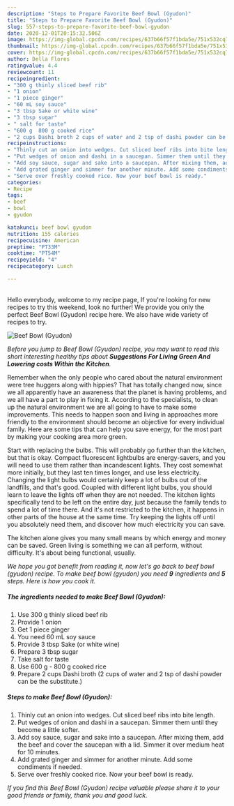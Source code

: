 ```yaml
---
description: "Steps to Prepare Favorite Beef Bowl (Gyudon)"
title: "Steps to Prepare Favorite Beef Bowl (Gyudon)"
slug: 557-steps-to-prepare-favorite-beef-bowl-gyudon
date: 2020-12-01T20:15:32.506Z
image: https://img-global.cpcdn.com/recipes/637b66f57f1bda5e/751x532cq70/beef-bowl-gyudon-recipe-main-photo.jpg
thumbnail: https://img-global.cpcdn.com/recipes/637b66f57f1bda5e/751x532cq70/beef-bowl-gyudon-recipe-main-photo.jpg
cover: https://img-global.cpcdn.com/recipes/637b66f57f1bda5e/751x532cq70/beef-bowl-gyudon-recipe-main-photo.jpg
author: Della Flores
ratingvalue: 4.4
reviewcount: 11
recipeingredient:
- "300 g thinly sliced beef rib"
- "1 onion"
- "1 piece ginger"
- "60 mL soy sauce"
- "3 tbsp Sake or white wine"
- "3 tbsp sugar"
- " salt for taste"
- "600 g  800 g cooked rice"
- "2 cups Dashi broth 2 cups of water and 2 tsp of dashi powder can be the substitute"
recipeinstructions:
- "Thinly cut an onion into wedges. Cut sliced beef ribs into bite length."
- "Put wedges of onion and dashi in a saucepan. Simmer them until they become a little softer."
- "Add soy sauce, sugar and sake into a saucepan. After mixing them, add the beef and cover the saucepan with a lid. Simmer it over medium heat for 10 minutes."
- "Add grated ginger and simmer for another minute. Add some condiments if needed."
- "Serve over freshly cooked rice. Now your beef bowl is ready."
categories:
- Recipe
tags:
- beef
- bowl
- gyudon

katakunci: beef bowl gyudon 
nutrition: 155 calories
recipecuisine: American
preptime: "PT33M"
cooktime: "PT54M"
recipeyield: "4"
recipecategory: Lunch

---
```

<br>
Hello everybody, welcome to my recipe page, If you're looking for new recipes to try this weekend, look no further! We provide you only the perfect Beef Bowl (Gyudon) recipe here. We also have wide variety of recipes to try.
<br>


![Beef Bowl (Gyudon)](https://img-global.cpcdn.com/recipes/637b66f57f1bda5e/751x532cq70/beef-bowl-gyudon-recipe-main-photo.jpg)

<i>Before you jump to Beef Bowl (Gyudon) recipe, you may want to read this short interesting healthy tips about 
<strong>Suggestions For Living Green And Lowering costs Within the Kitchen</strong>.</i>
</br>

Remember when the only people who cared about the natural environment were tree huggers along with hippies? That has totally changed now, since we all apparently have an awareness that the planet is having problems, and we all have a part to play in fixing it. According to the specialists, to clean up the natural environment we are all going to have to make some improvements. This needs to happen soon and living in approaches more friendly to the environment should become an objective for every individual family. Here are some tips that can help you save energy, for the most part by making your cooking area more green.

Start with replacing the bulbs. This will probably go further than the kitchen, but that is okay. Compact fluorescent lightbulbs are energy-savers, and you will need to use them rather than incandescent lights. They cost somewhat more initially, but they last ten times longer, and use less electricity. Changing the light bulbs would certainly keep a lot of bulbs out of the landfills, and that's good. Coupled with different light bulbs, you should learn to leave the lights off when they are not needed. The kitchen lights specifically tend to be left on the entire day, just because the family tends to spend a lot of time there. And it's not restricted to the kitchen, it happens in other parts of the house at the same time. Try keeping the lights off until you absolutely need them, and discover how much electricity you can save.

The kitchen alone gives you many small means by which energy and money can be saved. Green living is something we can all perform, without difficulty. It's about being functional, usually.


<i>We hope you got benefit from reading it, now let's go back to beef bowl (gyudon) recipe. To make beef bowl (gyudon) you need <strong>9</strong> ingredients and <strong>5</strong> steps. Here is how you cook it.
</i>

##### The ingredients needed to make Beef Bowl (Gyudon):

1. Use 300 g thinly sliced beef rib
1. Provide 1 onion
1. Get 1 piece ginger
1. You need 60 mL soy sauce
1. Provide 3 tbsp Sake (or white wine)
1. Prepare 3 tbsp sugar
1. Take  salt for taste
1. Use 600 g - 800 g cooked rice
1. Prepare 2 cups Dashi broth (2 cups of water and 2 tsp of dashi powder can be the substitute.)


##### Steps to make Beef Bowl (Gyudon):

1. Thinly cut an onion into wedges. Cut sliced beef ribs into bite length.
1. Put wedges of onion and dashi in a saucepan. Simmer them until they become a little softer.
1. Add soy sauce, sugar and sake into a saucepan. After mixing them, add the beef and cover the saucepan with a lid. Simmer it over medium heat for 10 minutes.
1. Add grated ginger and simmer for another minute. Add some condiments if needed.
1. Serve over freshly cooked rice. Now your beef bowl is ready.


<i>If you find this Beef Bowl (Gyudon) recipe valuable please share it to your good friends or family, thank you and good luck.</i>
